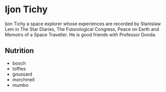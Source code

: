 # Ijon Tichy
Ijon Tichy a space explorer whose experiences are recorded by Stanislaw
Lem in The Star Diaries, The Futurological Congress, Peace on Earth and
Memoirs of a Space Traveller. He is good friends with Professor Donda.
## Nutrition
* booch
* toffies
* gnussard
* morchmell
* mumbo
